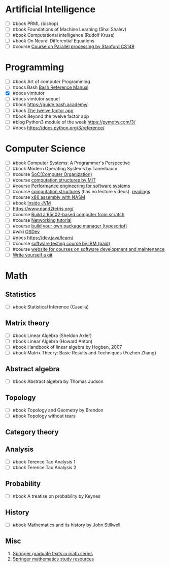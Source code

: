 # Artificial Intelligence
- [ ] #book PRML (bishop)
- [ ] #book Foundations of Machine Learning (Shai Shalev)
- [ ] #book Computational intelligence (Rudolf Kruse)
- [ ] #book On Neural Differential Equations
- [ ] #course [Course on Parallel processing by Stanford CS149](https://www.youtube.com/playlist?list=PLoROMvodv4rMp7MTFr4hQsDEcX7Bx6Odp)
# Programming
- [ ] #book Art of computer Programming
- [ ] #docs Bash [Bash Reference Manual](https://www.gnu.org/software/bash/manual/bash.html)
- [x] #docs vimtutor
- [ ] #docs vimtutor sequel
- [ ] #book https://guide.bash.academy/
- [ ] #book [The twelve factor app](https://12factor.net/)
- [ ] #book Beyond the twelve factor app
- [ ] #blog Python3 module of the week https://pymotw.com/3/
- [ ] #docs https://docs.python.org/3/reference/
# Computer Science
- [ ] #book Computer Systems: A Programmer's Perspective
- [ ] #book Modern Operating Systems by Tanenbaum
- [ ] #course [SoC(Computer Organization)](https://www.youtube.com/playlist?list=PLZU5hLL_713ygweO3b_9KiZUJuEI7I5yK)
- [ ] #course [computation structures by MIT](https://www.youtube.com/watch?v=7P-LGEJS3A8&list=PLDSlqjcPpoL64CJdF0Qee5oWqGS6we_Yu)
- [ ] #course [Performance engineering for software systems](https://www.youtube.com/playlist?list=PLUl4u3cNGP63VIBQVWguXxZZi0566y7Wf)
- [ ] #course [computation structures](https://ocw.mit.edu/ans7870/6/6.005/s16/general/) (has no lecture videos). [readings](https://ocw.mit.edu/ans7870/6/6.005/s16/)
- [ ] #course [x86 assembly with NASM](https://youtube.com/playlist?list=PL2EF13wm-hWCoj6tUBGUmrkJmH1972dBB&si=z2bOQBkl0XNkBrds)
- [ ] #book [Inside JVM](https://www.artima.com/insidejvm/ed2/)
- [ ] https://www.nand2tetris.org/
- [ ] #course [Build a 65c02-based computer from scratch](https://youtube.com/playlist?list=PLowKtXNTBypFbtuVMUVXNR0z1mu7dp7eH&si=P5kDVm81F_Sl0Ey7)
- [ ] #course [Networking tutorial](https://youtube.com/playlist?list=PLowKtXNTBypH19whXTVoG3oKSuOcw_XeW&si=p4yYSG7nnsOct85L)
- [ ] #course [build your own package manager (typescript)](https://github.com/g-plane/tiny-package-manager)
- [ ] #wiki [OSDev](https://wiki.osdev.org/Expanded_Main_Page)
- [ ] #docs https://dev.java/learn/
- [ ] #course [software testing course by IBM (paid)](https://www.coursera.org/learn/software-testing-deployment-and-maintenance-strategies)
- [ ] #course [website for courses on software development and maintenance](https://testautomationu.applitools.com/learningpaths.html)
- [ ] [Write yourself a git](https://wyag.thb.lt/)
# Math
## Statistics
- [ ] #book Statistical Inference (Casella)

## Matrix theory
- [ ] #book Linear Algebra (Sheldon Axler)
- [ ] #book Linear Algebra (Howard Anton)
- [ ] #book Handbook of linear algebra by Hogben, 2007
- [ ] #book Matrix Theory: Basic Results and Techniques (Fuzhen Zhang)
## Abstract algebra
- [ ] #book Abstract algebra by Thomas Judson
## Topology
- [ ] #book Topology and Geometry by Brendon
- [ ] #book Topology without tears 
## Category theory

## Analysis
- [ ] #book Terence Tao Analysis 1
- [ ] #book Terence Tao Analysis 2
## Probability
- [ ] #book A treatise on probability by Keynes
## History
- [ ] #book Mathematics and its history by John Stillwell

## Misc
1. [Springer graduate texts in math series](https://link.springer.com/series/0136)
2. [Springer mathematics study resources](https://link.springer.com/series/16797)
